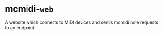 # mcmidi-`web`
A website which connects to MIDI devices and sends mcmidi note requests to an endpoint.
